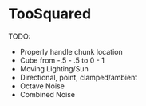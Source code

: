# TooSquared

TODO: 
 * Properly handle chunk location
 * Cube from -.5 - .5 to 0 - 1
 * Moving Lighting/Sun
 * Directional, point, clamped/ambient
 * Octave Noise
 * Combined Noise
